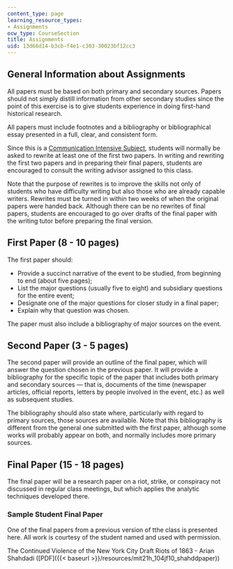 ```yaml
---
content_type: page
learning_resource_types:
- Assignments
ocw_type: CourseSection
title: Assignments
uid: 13d66d14-b3cb-f4e1-c303-30023bf12cc3
---
```


General Information about Assignments
-------------------------------------

All papers must be based on both primary and secondary sources. Papers should not simply distill information from other secondary studies since the point of this exercise is to give students experience in doing first-hand historical research.

All papers must include footnotes and a bibliography or bibliographical essay presented in a full, clear, and consistent form.

Since this is a [Communication Intensive Subject](http://web.mit.edu/commreq/), students will normally be asked to rewrite at least one of the first two papers. In writing and rewriting the first two papers and in preparing their final papers, students are encouraged to consult the writing advisor assigned to this class.

Note that the purpose of rewrites is to improve the skills not only of students who have difficulty writing but also those who are already capable writers. Rewrites must be turned in within two weeks of when the original papers were handed back. Although there can be no rewrites of final papers, students are encouraged to go over drafts of the final paper with the writing tutor before preparing the final version.

First Paper (8 - 10 pages)
--------------------------

The first paper should:

*   Provide a succinct narrative of the event to be studied, from beginning to end (about five pages);
*   List the major questions (usually five to eight) and subsidiary questions for the entire event;
*   Designate one of the major questions for closer study in a final paper;
*   Explain why that question was chosen.

The paper must also include a bibliography of major sources on the event.

Second Paper (3 - 5 pages)
--------------------------

The second paper will provide an outline of the final paper, which will answer the question chosen in the previous paper. It will provide a bibliography for the specific topic of the paper that includes both primary and secondary sources — that is, documents of the time (newspaper articles, official reports, letters by people involved in the event, etc.) as well as subsequent studies.

The bibliography should also state where, particularly with regard to primary sources, those sources are available. Note that this bibliography is different from the general one submitted with the first paper, although some works will probably appear on both, and normally includes more primary sources.

Final Paper (15 - 18 pages)
---------------------------

The final paper will be a research paper on a riot, strike, or conspiracy not discussed in regular class meetings, but which applies the analytic techniques developed there.

### Sample Student Final Paper

One of the final papers from a previous version of tthe class is presented here. All work is courtesy of the student named and used with permission.

The Continued Violence of the New York City Draft Riots of 1863 - Arian Shahdadi ([PDF]({{< baseurl >}}/resources/mit21h_104jf10_shahddpaper))